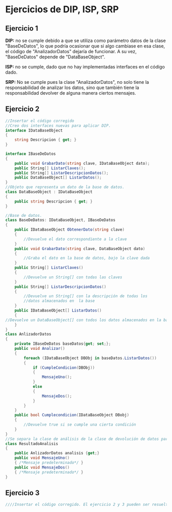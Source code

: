 # Ejercicios de DIP, ISP, SRP
## Ejercicio 1 

**DIP:** no se cumple debido a que se utiliza como parámetro datos de la clase "BaseDeDatos", lo que podría ocasionar que si algo cambiase en esa clase, el código de "AnalizadorDatos" dejaría de funcionar. A su vez, "BaseDeDatos" depende de "DataBaseObject".

**ISP:** no se cumple, dado que no hay implementadas interfaces en el código dado.

**SRP:** No se cumple pues la clase "AnalizadorDatos", no solo tiene la responsabilidad de analizar los datos, sino que también tiene la responsabilidad devolver de alguna manera ciertos mensajes.


## Ejercicio 2

```cs
//Insertar el código corregido
//Creo dos interfaces nuevas para aplicar DIP.
interface IDataBaseObject
{
    string Descripcion { get; }
}

interface IBaseDeDatos
{
    public void GrabarDato(string clave, IDataBaseObject dato);
    public String[] ListarClaves();
    public String[] ListarDescripcionDatos();
    public DataBaseObject[] ListarDatos();
}
//Objeto que representa un dato de la base de datos.
class DataBaseObject : IDataBaseObject
{
    public string Descripcion { get; }
}

//Base de datos.
class BaseDeDatos: IDataBaseObject, IBaseDeDatos
{
    public IDataBaseObject ObtenerDato(string clave)
    {
        //Devuelve el dato correspondiente a la clave
    }
    public void GrabarDato(string clave, DataBaseObject dato)
    {
        //Graba el dato en la base de datos, bajo la clave dada
    }
    public String[] ListarClaves()
    {
        //Devuelve un String[] con todas las claves
    }
    public String[] ListarDescripcionDatos()
    {
        //Devuelve un String[] con la descripción de todas los 
        //datos almacenados en  la base
    }
    public IDataBaseObject[] ListarDatos()
    {
//Devuelve un DataBaseObject[] con todos los datos almacenados en la base
    }
}
class AnlizadorDatos
{
    private IBaseDeDatos baseDatos{get; set;};
    public void Analizar()
    {
        foreach (IDataBaseObject DBObj in baseDatos.ListarDatos())
        {
            if (CumpleCondicion(DBObj))
            {
                MensajeUno();
            }
            else
            {
                MensajeDos();
            }
        }
    }
    public bool Cumplecondicion(IDataBaseObject DBobj)
    {
        //Devuelve true si se cumple una cierta condición
    }
}
//Se separa la clase de análisis de la clase de devolución de datos para cumplir SRP
class ResultadoAnalisis
{
    public AnlizadorDatos analisis {get;}
    public void MensajeUno()
    { /*Mensaje predeterminado*/ }
    public void MensajeDos()
    { /*Mensaje predeterminado*/ }
}
```
## Ejercicio 3 

```cs
////Insertar el código corregido. El ejercicio 2 y 3 pueden ser resueltos de forma conjunta

```